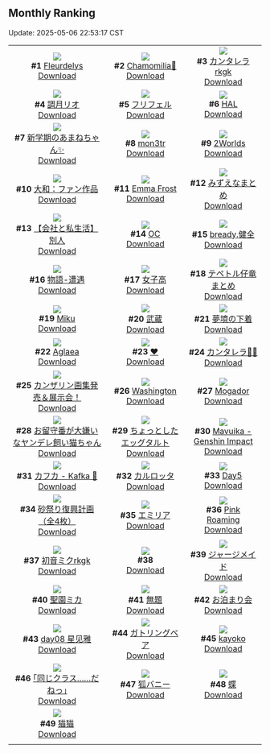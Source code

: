 ## Monthly Ranking
Update: 2025-05-06 22:53:17 CST

|      |      |      |
| :----: | :----: | :----: |
| ![](https://i.pixiv.re/c/240x480/img-master/img/2025/04/08/08/12/30/129081830_p0_master1200.jpg)<br>**#1** [Fleurdelys](https://www.pixiv.net/artworks/129081830)<br>[Download](https://i.pixiv.re/img-original/img/2025/04/08/08/12/30/129081830_p0.png) | ![](https://i.pixiv.re/c/240x480/img-master/img/2025/04/08/14/32/54/129087901_p0_master1200.jpg)<br>**#2** [Chamomilia🌼](https://www.pixiv.net/artworks/129087901)<br>[Download](https://i.pixiv.re/img-original/img/2025/04/08/14/32/54/129087901_p0.jpg) | ![](https://i.pixiv.re/c/240x480/img-master/img/2025/04/08/00/00/16/129072594_p0_master1200.jpg)<br>**#3** [カンタレラrkgk](https://www.pixiv.net/artworks/129072594)<br>[Download](https://i.pixiv.re/img-original/img/2025/04/08/00/00/16/129072594_p0.jpg) |
| ![](https://i.pixiv.re/c/240x480/img-master/img/2025/04/07/16/25/38/129056766_p0_master1200.jpg)<br>**#4** [調月リオ](https://www.pixiv.net/artworks/129056766)<br>[Download](https://i.pixiv.re/img-original/img/2025/04/07/16/25/38/129056766_p0.jpg) | ![](https://i.pixiv.re/c/240x480/img-master/img/2025/04/07/00/00/04/129038125_p0_master1200.jpg)<br>**#5** [フリフェル](https://www.pixiv.net/artworks/129038125)<br>[Download](https://i.pixiv.re/img-original/img/2025/04/07/00/00/04/129038125_p0.jpg) | ![](https://i.pixiv.re/c/240x480/img-master/img/2025/04/07/00/00/01/129038107_p0_master1200.jpg)<br>**#6** [HAL](https://www.pixiv.net/artworks/129038107)<br>[Download](https://i.pixiv.re/img-original/img/2025/04/07/00/00/01/129038107_p0.png) |
| ![](https://i.pixiv.re/c/240x480/img-master/img/2025/04/08/05/59/12/129077366_p0_master1200.jpg)<br>**#7** [新学期のあまねちゃん✨️](https://www.pixiv.net/artworks/129077366)<br>[Download](https://i.pixiv.re/img-original/img/2025/04/08/05/59/12/129077366_p0.png) | ![](https://i.pixiv.re/c/240x480/img-master/img/2025/04/07/14/36/36/129054689_p0_master1200.jpg)<br>**#8** [mon3tr](https://www.pixiv.net/artworks/129054689)<br>[Download](https://i.pixiv.re/img-original/img/2025/04/07/14/36/36/129054689_p0.jpg) | ![](https://i.pixiv.re/c/240x480/img-master/img/2025/04/08/23/03/23/129101742_p0_master1200.jpg)<br>**#9** [2Worlds](https://www.pixiv.net/artworks/129101742)<br>[Download](https://i.pixiv.re/img-original/img/2025/04/08/23/03/23/129101742_p0.png) |
| ![](https://i.pixiv.re/c/240x480/img-master/img/2025/04/08/19/37/17/129095055_p0_master1200.jpg)<br>**#10** [大和：ファン作品](https://www.pixiv.net/artworks/129095055)<br>[Download](https://i.pixiv.re/img-original/img/2025/04/08/19/37/17/129095055_p0.jpg) | ![](https://i.pixiv.re/c/240x480/img-master/img/2025/04/07/14/25/48/129054461_p0_master1200.jpg)<br>**#11** [Emma Frost](https://www.pixiv.net/artworks/129054461)<br>[Download](https://i.pixiv.re/img-original/img/2025/04/07/14/25/48/129054461_p0.png) | ![](https://i.pixiv.re/c/240x480/img-master/img/2025/04/08/23/47/53/129104622_p0_master1200.jpg)<br>**#12** [みずえなまとめ](https://www.pixiv.net/artworks/129104622)<br>[Download](https://i.pixiv.re/img-original/img/2025/04/08/23/47/53/129104622_p0.jpg) |
| ![](https://i.pixiv.re/c/240x480/img-master/img/2025/04/08/12/00/15/129085122_p0_master1200.jpg)<br>**#13** [【会社と私生活】別人](https://www.pixiv.net/artworks/129085122)<br>[Download](https://i.pixiv.re/img-original/img/2025/04/08/12/00/15/129085122_p0.jpg) | ![](https://i.pixiv.re/c/240x480/img-master/img/2025/04/08/19/46/51/129095314_p0_master1200.jpg)<br>**#14** [OC](https://www.pixiv.net/artworks/129095314)<br>[Download](https://i.pixiv.re/img-original/img/2025/04/08/19/46/51/129095314_p0.png) | ![](https://i.pixiv.re/c/240x480/img-master/img/2025/04/07/21/28/08/129066399_p0_master1200.jpg)<br>**#15** [bready.健全](https://www.pixiv.net/artworks/129066399)<br>[Download](https://i.pixiv.re/img-original/img/2025/04/07/21/28/08/129066399_p0.png) |
| ![](https://i.pixiv.re/c/240x480/img-master/img/2025/04/10/00/00/18/129138079_p0_master1200.jpg)<br>**#16** [物語-遭遇](https://www.pixiv.net/artworks/129138079)<br>[Download](https://i.pixiv.re/img-original/img/2025/04/10/00/00/18/129138079_p0.png) | ![](https://i.pixiv.re/c/240x480/img-master/img/2025/04/08/20/51/00/129097546_p0_master1200.jpg)<br>**#17** [女子高](https://www.pixiv.net/artworks/129097546)<br>[Download](https://i.pixiv.re/img-original/img/2025/04/08/20/51/00/129097546_p0.jpg) | ![](https://i.pixiv.re/c/240x480/img-master/img/2025/04/08/22/37/37/129101940_p0_master1200.jpg)<br>**#18** [テペトル仔竜まとめ](https://www.pixiv.net/artworks/129101940)<br>[Download](https://i.pixiv.re/img-original/img/2025/04/08/22/37/37/129101940_p0.jpg) |
| ![](https://i.pixiv.re/c/240x480/img-master/img/2025/04/08/12/00/02/129085040_p0_master1200.jpg)<br>**#19** [Miku](https://www.pixiv.net/artworks/129085040)<br>[Download](https://i.pixiv.re/img-original/img/2025/04/08/12/00/02/129085040_p0.jpg) | ![](https://i.pixiv.re/c/240x480/img-master/img/2025/04/08/19/21/19/129094534_p0_master1200.jpg)<br>**#20** [武蔵](https://www.pixiv.net/artworks/129094534)<br>[Download](https://i.pixiv.re/img-original/img/2025/04/08/19/21/19/129094534_p0.jpg) | ![](https://i.pixiv.re/c/240x480/img-master/img/2025/04/09/18/19/27/129125468_p0_master1200.jpg)<br>**#21** [夢境の下着](https://www.pixiv.net/artworks/129125468)<br>[Download](https://i.pixiv.re/img-original/img/2025/04/09/18/19/27/129125468_p0.jpg) |
| ![](https://i.pixiv.re/c/240x480/img-master/img/2025/04/08/15/43/11/129089102_p0_master1200.jpg)<br>**#22** [Aglaea](https://www.pixiv.net/artworks/129089102)<br>[Download](https://i.pixiv.re/img-original/img/2025/04/08/15/43/11/129089102_p0.jpg) | ![](https://i.pixiv.re/c/240x480/img-master/img/2025/04/08/00/00/04/129072501_p0_master1200.jpg)<br>**#23** [❤](https://www.pixiv.net/artworks/129072501)<br>[Download](https://i.pixiv.re/img-original/img/2025/04/08/00/00/04/129072501_p0.jpg) | ![](https://i.pixiv.re/c/240x480/img-master/img/2025/04/08/22/46/49/129028748_p0_master1200.jpg)<br>**#24** [カンタレラ💙💜](https://www.pixiv.net/artworks/129028748)<br>[Download](https://i.pixiv.re/img-original/img/2025/04/08/22/46/49/129028748_p0.jpg) |
| ![](https://i.pixiv.re/c/240x480/img-master/img/2025/04/08/12/40/07/129085895_p0_master1200.jpg)<br>**#25** [カンザリン画集発売＆展示会！](https://www.pixiv.net/artworks/129085895)<br>[Download](https://i.pixiv.re/img-original/img/2025/04/08/12/40/07/129085895_p0.png) | ![](https://i.pixiv.re/c/240x480/img-master/img/2025/04/09/15/33/41/129121653_p0_master1200.jpg)<br>**#26** [Washington](https://www.pixiv.net/artworks/129121653)<br>[Download](https://i.pixiv.re/img-original/img/2025/04/09/15/33/41/129121653_p0.png) | ![](https://i.pixiv.re/c/240x480/img-master/img/2025/04/07/21/14/44/129065896_p0_master1200.jpg)<br>**#27** [Mogador](https://www.pixiv.net/artworks/129065896)<br>[Download](https://i.pixiv.re/img-original/img/2025/04/07/21/14/44/129065896_p0.jpg) |
| ![](https://i.pixiv.re/c/240x480/img-master/img/2025/04/08/00/00/10/129072543_p0_master1200.jpg)<br>**#28** [お留守番が大嫌いなヤンデレ飼い猫ちゃん](https://www.pixiv.net/artworks/129072543)<br>[Download](https://i.pixiv.re/img-original/img/2025/04/08/00/00/10/129072543_p0.jpg) | ![](https://i.pixiv.re/c/240x480/img-master/img/2025/04/08/07/30/01/129081178_p0_master1200.jpg)<br>**#29** [ちょっとしたエッグタルト](https://www.pixiv.net/artworks/129081178)<br>[Download](https://i.pixiv.re/img-original/img/2025/04/08/07/30/01/129081178_p0.jpg) | ![](https://i.pixiv.re/c/240x480/img-master/img/2025/04/08/03/10/20/129077829_p0_master1200.jpg)<br>**#30** [Mavuika - Genshin Impact](https://www.pixiv.net/artworks/129077829)<br>[Download](https://i.pixiv.re/img-original/img/2025/04/08/03/10/20/129077829_p0.jpg) |
| ![](https://i.pixiv.re/c/240x480/img-master/img/2025/04/07/08/00/06/129047870_p0_master1200.jpg)<br>**#31** [カフカ - Kafka 🍑](https://www.pixiv.net/artworks/129047870)<br>[Download](https://i.pixiv.re/img-original/img/2025/04/07/08/00/06/129047870_p0.png) | ![](https://i.pixiv.re/c/240x480/img-master/img/2025/04/08/19/41/58/129095168_p0_master1200.jpg)<br>**#32** [カルロッタ](https://www.pixiv.net/artworks/129095168)<br>[Download](https://i.pixiv.re/img-original/img/2025/04/08/19/41/58/129095168_p0.png) | ![](https://i.pixiv.re/c/240x480/img-master/img/2025/04/08/00/48/37/129074670_p0_master1200.jpg)<br>**#33** [Day5](https://www.pixiv.net/artworks/129074670)<br>[Download](https://i.pixiv.re/img-original/img/2025/04/08/00/48/37/129074670_p0.jpg) |
| ![](https://i.pixiv.re/c/240x480/img-master/img/2025/04/06/09/00/06/129008071_p0_master1200.jpg)<br>**#34** [砂祭り復興計画（全4枚）](https://www.pixiv.net/artworks/129008071)<br>[Download](https://i.pixiv.re/img-original/img/2025/04/06/09/00/06/129008071_p0.jpg) | ![](https://i.pixiv.re/c/240x480/img-master/img/2025/04/09/02/00/12/129109131_p0_master1200.jpg)<br>**#35** [エミリア](https://www.pixiv.net/artworks/129109131)<br>[Download](https://i.pixiv.re/img-original/img/2025/04/09/02/00/12/129109131_p0.jpg) | ![](https://i.pixiv.re/c/240x480/img-master/img/2025/04/06/01/57/20/129000401_p0_master1200.jpg)<br>**#36** [Pink Roaming](https://www.pixiv.net/artworks/129000401)<br>[Download](https://i.pixiv.re/img-original/img/2025/04/06/01/57/20/129000401_p0.png) |
| ![](https://i.pixiv.re/c/240x480/img-master/img/2025/04/09/00/00/03/129105056_p0_master1200.jpg)<br>**#37** [初音ミクrkgk](https://www.pixiv.net/artworks/129105056)<br>[Download](https://i.pixiv.re/img-original/img/2025/04/09/00/00/03/129105056_p0.jpg) | ![](https://s.pximg.net/common/images/limit_unviewable_s.png)<br>**#38** [](https://www.pixiv.net/artworks/129061717)<br>[Download](https://s.pximg.net/common/images/limit_unviewable_s.png) | ![](https://i.pixiv.re/c/240x480/img-master/img/2025/04/07/00/00/10/129038197_p0_master1200.jpg)<br>**#39** [ジャージメイド](https://www.pixiv.net/artworks/129038197)<br>[Download](https://i.pixiv.re/img-original/img/2025/04/07/00/00/10/129038197_p0.jpg) |
| ![](https://i.pixiv.re/c/240x480/img-master/img/2025/04/07/19/40/25/129062317_p0_master1200.jpg)<br>**#40** [聖園ミカ](https://www.pixiv.net/artworks/129062317)<br>[Download](https://i.pixiv.re/img-original/img/2025/04/07/19/40/25/129062317_p0.png) | ![](https://i.pixiv.re/c/240x480/img-master/img/2025/04/08/19/56/52/129095127_p0_master1200.jpg)<br>**#41** [無題](https://www.pixiv.net/artworks/129095127)<br>[Download](https://i.pixiv.re/img-original/img/2025/04/08/19/56/52/129095127_p0.png) | ![](https://i.pixiv.re/c/240x480/img-master/img/2025/04/10/00/00/07/129137979_p0_master1200.jpg)<br>**#42** [お泊まり会](https://www.pixiv.net/artworks/129137979)<br>[Download](https://i.pixiv.re/img-original/img/2025/04/10/00/00/07/129137979_p0.jpg) |
| ![](https://i.pixiv.re/c/240x480/img-master/img/2025/04/08/18/10/30/129092405_p0_master1200.jpg)<br>**#43** [day08 星见雅](https://www.pixiv.net/artworks/129092405)<br>[Download](https://i.pixiv.re/img-original/img/2025/04/08/18/10/30/129092405_p0.jpg) | ![](https://i.pixiv.re/c/240x480/img-master/img/2025/04/07/00/00/11/129038204_p0_master1200.jpg)<br>**#44** [ガトリングベア](https://www.pixiv.net/artworks/129038204)<br>[Download](https://i.pixiv.re/img-original/img/2025/04/07/00/00/11/129038204_p0.jpg) | ![](https://i.pixiv.re/c/240x480/img-master/img/2025/04/07/00/00/10/129038191_p0_master1200.jpg)<br>**#45** [kayoko](https://www.pixiv.net/artworks/129038191)<br>[Download](https://i.pixiv.re/img-original/img/2025/04/07/00/00/10/129038191_p0.png) |
| ![](https://i.pixiv.re/c/240x480/img-master/img/2025/04/07/17/12/48/129057876_p0_master1200.jpg)<br>**#46** [｢同じクラス……だねっ｣](https://www.pixiv.net/artworks/129057876)<br>[Download](https://i.pixiv.re/img-original/img/2025/04/07/17/12/48/129057876_p0.jpg) | ![](https://i.pixiv.re/c/240x480/img-master/img/2025/04/10/14/26/07/129153029_p0_master1200.jpg)<br>**#47** [狐バニー](https://www.pixiv.net/artworks/129153029)<br>[Download](https://i.pixiv.re/img-original/img/2025/04/10/14/26/07/129153029_p0.png) | ![](https://i.pixiv.re/c/240x480/img-master/img/2025/04/09/13/12/03/129119319_p0_master1200.jpg)<br>**#48** [蝶](https://www.pixiv.net/artworks/129119319)<br>[Download](https://i.pixiv.re/img-original/img/2025/04/09/13/12/03/129119319_p0.png) |
| ![](https://i.pixiv.re/c/240x480/img-master/img/2025/04/06/00/03/22/128997295_p0_master1200.jpg)<br>**#49** [猫猫](https://www.pixiv.net/artworks/128997295)<br>[Download](https://i.pixiv.re/img-original/img/2025/04/06/00/03/22/128997295_p0.jpg) |
|      |      |
